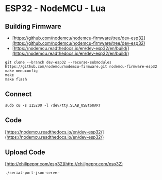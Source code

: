 # ESP32 - NodeMCU - Lua


## Building Firmware

- [https://github.com/nodemcu/nodemcu-firmware/tree/dev-esp32](https://github.com/nodemcu/nodemcu-firmware/tree/dev-esp32)
- [https://nodemcu.readthedocs.io/en/dev-esp32/en/build/](https://nodemcu.readthedocs.io/en/dev-esp32/en/build/)

```
git clone --branch dev-esp32 --recurse-submodules https://github.com/nodemcu/nodemcu-firmware.git nodemcu-firmware-esp32
make menuconfig
make
make flash
```

## Connect

```
sudo cu -s 115200 -l /dev/tty.SLAB_USBtoUART
```

## Code

[https://nodemcu.readthedocs.io/en/dev-esp32/](https://nodemcu.readthedocs.io/en/dev-esp32/)

## Upload Code

[http://chilipeppr.com/esp32](http://chilipeppr.com/esp32)

```
./serial-port-json-server
```